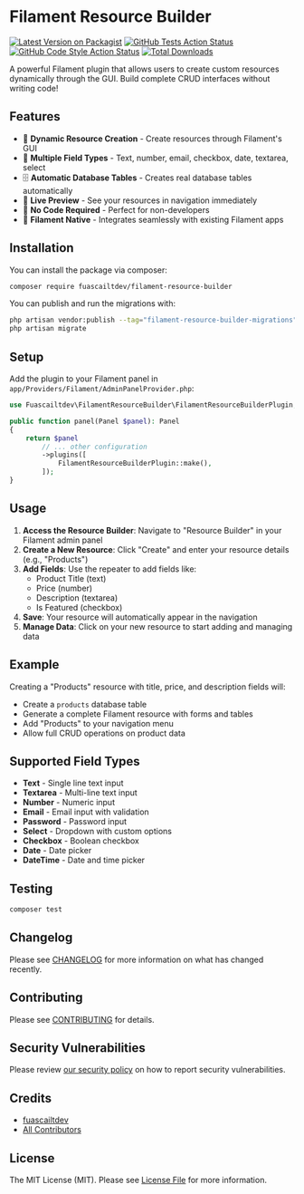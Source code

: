 # Filament Resource Builder

[![Latest Version on Packagist](https://img.shields.io/packagist/v/fuascailtdev/filament-resource-builder.svg?style=flat-square)](https://packagist.org/packages/fuascailtdev/filament-resource-builder)
[![GitHub Tests Action Status](https://img.shields.io/github/actions/workflow/status/fuascailtdev/filament-resource-builder/run-tests.yml?branch=main&label=tests&style=flat-square)](https://github.com/fuascailtdev/filament-resource-builder/actions?query=workflow%3Arun-tests+branch%3Amain)
[![GitHub Code Style Action Status](https://img.shields.io/github/actions/workflow/status/fuascailtdev/filament-resource-builder/fix-php-code-style-issues.yml?branch=main&label=code%20style&style=flat-square)](https://github.com/fuascailtdev/filament-resource-builder/actions?query=workflow%3A"Fix+PHP+code+styling"+branch%3Amain)
[![Total Downloads](https://img.shields.io/packagist/dt/fuascailtdev/filament-resource-builder.svg?style=flat-square)](https://packagist.org/packages/fuascailtdev/filament-resource-builder)

A powerful Filament plugin that allows users to create custom resources dynamically through the GUI. Build complete CRUD interfaces without writing code!

## Features

- 🚀 **Dynamic Resource Creation** - Create resources through Filament's GUI
- 📝 **Multiple Field Types** - Text, number, email, checkbox, date, textarea, select
- 🗄️ **Automatic Database Tables** - Creates real database tables automatically
- 🔄 **Live Preview** - See your resources in navigation immediately
- 🎯 **No Code Required** - Perfect for non-developers
- 🧩 **Filament Native** - Integrates seamlessly with existing Filament apps

## Installation

You can install the package via composer:

```bash
composer require fuascailtdev/filament-resource-builder
```

You can publish and run the migrations with:

```bash
php artisan vendor:publish --tag="filament-resource-builder-migrations"
php artisan migrate
```

## Setup

Add the plugin to your Filament panel in `app/Providers/Filament/AdminPanelProvider.php`:

```php
use Fuascailtdev\FilamentResourceBuilder\FilamentResourceBuilderPlugin;

public function panel(Panel $panel): Panel
{
    return $panel
        // ... other configuration
        ->plugins([
            FilamentResourceBuilderPlugin::make(),
        ]);
}
```

## Usage

1. **Access the Resource Builder**: Navigate to "Resource Builder" in your Filament admin panel
2. **Create a New Resource**: Click "Create" and enter your resource details (e.g., "Products")
3. **Add Fields**: Use the repeater to add fields like:
   - Product Title (text)
   - Price (number)
   - Description (textarea)
   - Is Featured (checkbox)
4. **Save**: Your resource will automatically appear in the navigation
5. **Manage Data**: Click on your new resource to start adding and managing data

## Example

Creating a "Products" resource with title, price, and description fields will:
- Create a `products` database table
- Generate a complete Filament resource with forms and tables
- Add "Products" to your navigation menu
- Allow full CRUD operations on product data

## Supported Field Types

- **Text** - Single line text input
- **Textarea** - Multi-line text input
- **Number** - Numeric input
- **Email** - Email input with validation
- **Password** - Password input
- **Select** - Dropdown with custom options
- **Checkbox** - Boolean checkbox
- **Date** - Date picker
- **DateTime** - Date and time picker

## Testing

```bash
composer test
```

## Changelog

Please see [CHANGELOG](CHANGELOG.md) for more information on what has changed recently.

## Contributing

Please see [CONTRIBUTING](.github/CONTRIBUTING.md) for details.

## Security Vulnerabilities

Please review [our security policy](../../security/policy) on how to report security vulnerabilities.

## Credits

- [fuascailtdev](https://github.com/ofthewildfire)
- [All Contributors](../../contributors)

## License

The MIT License (MIT). Please see [License File](LICENSE.md) for more information.